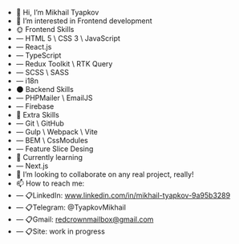 - 👋 Hi, I’m Mikhail Tyapkov
- 👀 I’m interested in Frontend development
- 🌞 Frontend Skills
- — HTML 5 \ CSS 3 \ JavaScript
-   — React.js
-   — TypeScript
-   — Redux Toolkit \ RTK Query
-   — SCSS \ SASS
-   — i18n
- 🌑 Backend Skills
-   — PHPMailer \ EmailJS
-   — Firebase
- 📜 Extra Skills
-   — Git \ GitHub
-   — Gulp \ Webpack \ Vite
-   — BEM \ CssModules
-   — Feature Slice Desing
- 🍒 Currently learning
-   — Next.js
- 💞️ I’m looking to collaborate on any real project, really!
- 📫 How to reach me:
-   — 📋LinkedIn: www.linkedin.com/in/mikhail-tyapkov-9a95b3289
-   — 📋Telegram: @TyapkovMikhail
-   — 📋Gmail: redcrownmailbox@gmail.com
-   — 📋Site: work in progress

<!---
LeonardoApollo/LeonardoApollo is a ✨ special ✨ repository because its `README.md` (this file) appears on your GitHub profile.
You can click the Preview link to take a look at your changes.
--->
